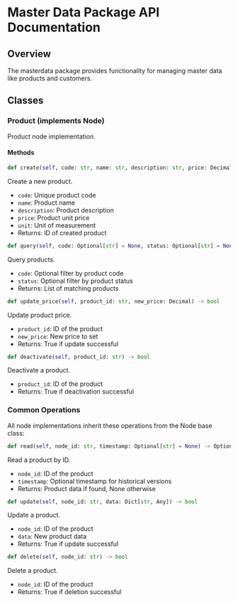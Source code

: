 # Master Data Package API Documentation

## Overview
The masterdata package provides functionality for managing master data like products and customers.

## Classes

### Product (implements Node)
Product node implementation.

#### Methods
```python
def create(self, code: str, name: str, description: str, price: Decimal, unit: str) -> str
```
Create a new product.
- `code`: Unique product code
- `name`: Product name
- `description`: Product description
- `price`: Product unit price
- `unit`: Unit of measurement
- Returns: ID of created product

```python
def query(self, code: Optional[str] = None, status: Optional[str] = None) -> List[Dict[str, Any]]
```
Query products.
- `code`: Optional filter by product code
- `status`: Optional filter by product status
- Returns: List of matching products

```python
def update_price(self, product_id: str, new_price: Decimal) -> bool
```
Update product price.
- `product_id`: ID of the product
- `new_price`: New price to set
- Returns: True if update successful

```python
def deactivate(self, product_id: str) -> bool
```
Deactivate a product.
- `product_id`: ID of the product
- Returns: True if deactivation successful

### Common Operations
All node implementations inherit these operations from the Node base class:

```python
def read(self, node_id: str, timestamp: Optional[str] = None) -> Optional[Dict[str, Any]]
```
Read a product by ID.
- `node_id`: ID of the product
- `timestamp`: Optional timestamp for historical versions
- Returns: Product data if found, None otherwise

```python
def update(self, node_id: str, data: Dict[str, Any]) -> bool
```
Update a product.
- `node_id`: ID of the product
- `data`: New product data
- Returns: True if update successful

```python
def delete(self, node_id: str) -> bool
```
Delete a product.
- `node_id`: ID of the product
- Returns: True if deletion successful
